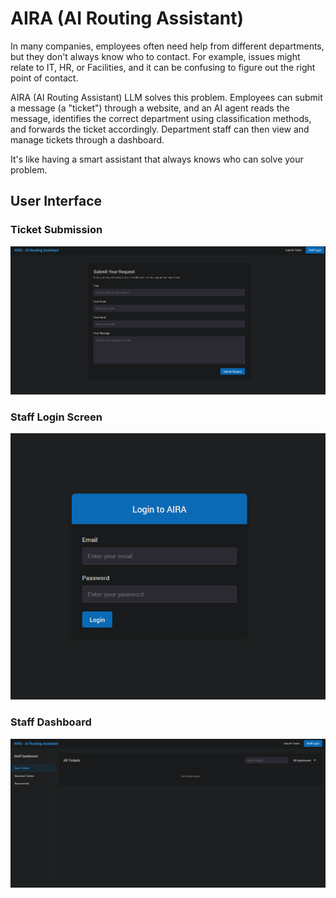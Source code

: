 # AIRA (AI Routing Assistant)

In many companies, employees often need help from different departments, but they don't always know who to contact. For example, issues might relate to IT, HR, or Facilities, and it can be confusing to figure out the right point of contact.
 
AIRA (AI Routing Assistant) LLM solves this problem. Employees can submit a message (a "ticket") through a website, and an AI agent reads the message, identifies the correct department using classification methods, and forwards the ticket accordingly. Department staff can then view and manage tickets through a dashboard.
 
It's like having a smart assistant that always knows who can solve your problem.

## User Interface

### Ticket Submission
![Ticket Submission Form](aria-1.png)

### Staff Login Screen
![AIRA Login Screen](aria-2.png)

### Staff Dashboard
![Staff Dashboard](aria-3.png)

